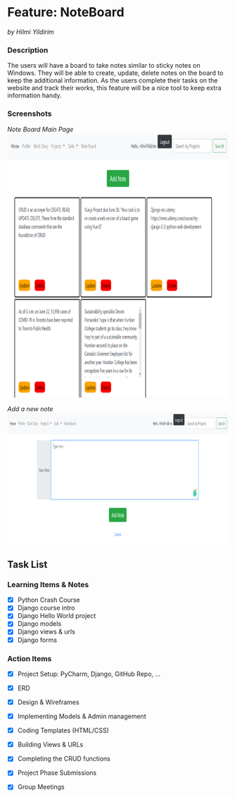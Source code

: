 # Feature: NoteBoard
_*by Hilmi Yildirim*_
  
### Description

The users will have a board to take notes similar to sticky notes on Windows. 
They will be able to create, update, delete notes on the board to keep the additional information. 
As the users complete their tasks on the website and track their works, 
this feature will be a nice tool to keep extra information handy.  
  
### Screenshots  
  
*Note Board Main Page*  
<img alt="NoteBoard" src="nb0.png" width="800" height="600">    
  
*Add a new note*
<img alt="Add Note" src="nb1.png" width="1000" height="300">  
  
## Task List  
  
### Learning Items & Notes
- [x] Python Crash Course
- [x] Django course intro
- [x] Django Hello World project  
- [x] Django models
- [x] Django views & urls
- [x] Django forms

### Action Items   
- [x] Project Setup: PyCharm, Django, GitHub Repo, ...   
- [x] ERD  
- [x] Design & Wireframes
- [x] Implementing Models & Admin management
- [x] Coding Templates (HTML/CSS)
- [x] Building Views & URLs
- [x] Completing the CRUD functions

- [x] Project Phase Submissions  
- [x] Group Meetings  
   

  



